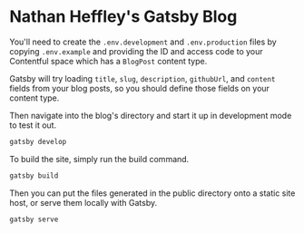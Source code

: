 # Nathan Heffley's Gatsby Blog

You'll need to create the `.env.development` and `.env.production` files by copying `.env.example` and providing the ID and access code to your Contentful space which has a `BlogPost` content type.

Gatsby will try loading `title`, `slug`, `description`, `githubUrl`, and `content` fields from your blog posts, so you should define those fields on your content type.

Then navigate into the blog's directory and start it up in development mode to test it out.

```bash
gatsby develop
```

To build the site, simply run the build command.

```bash
gatsby build
```

Then you can put the files generated in the public directory onto a static site host, or serve them locally with Gatsby.

```bash
gatsby serve
```
